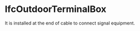 IfcOutdoorTerminalBox
=====================
It is installed at the end of cable to connect signal equipment.


